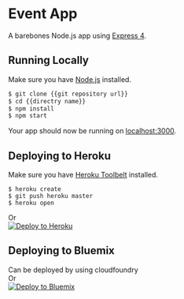 # Event App

A barebones Node.js app using [Express 4](http://expressjs.com/).



## Running Locally

Make sure you have [Node.js](http://nodejs.org/) installed. 

```sh
$ git clone {{git repository url}}
$ cd {{directry name}}
$ npm install
$ npm start
```

Your app should now be running on [localhost:3000](http://localhost:3000/).

## Deploying to Heroku
Make sure you have [Heroku Toolbelt](https://toolbelt.heroku.com/) installed.
```
$ heroku create
$ git push heroku master
$ heroku open
```
Or<br>
[![Deploy to Heroku](https://www.herokucdn.com/deploy/button.png)](https://heroku.com/deploy)

## Deploying to Bluemix
Can be deployed by using cloudfoundry
<br>Or<br>
[![Deploy to Bluemix](https://bluemix.net/deploy/button.png)](https://bluemix.net/deploy)
<!--
[![Deploy to Bluemix](https://bluemix.net/deploy/button.png)](https://bluemix.net/deploy?repository=https://hub.jazz.net/git/lame/eventapp)
-->



